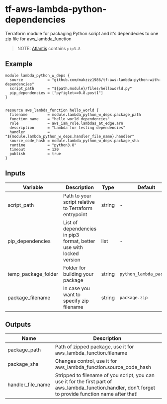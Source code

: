 # tf-aws-lambda-python-dependencies

Terraform module for packaging Python script and it's dependecies to one zip file for aws_lambda_function

> NOTE: [Atlantis](https://www.runatlantis.io/) contains `pip3.8`

## Example

```
module lambda_python_w_deps {
  source           = "github.com/makzzz1986/tf-aws-lambda-python-with-dependencies"
  script_path      = "${path.module}/files/helloworld.py"
  pip_dependencies = ["pyfiglet==0.8.post1"]
}


resource aws_lambda_function hello_world {
  filename         = module.lambda_python_w_deps.package_path
  function_name    = "hello_world_dependencies"
  role             = aws_iam_role.lambdas_at_edge.arn
  description      = "Lambda for testing dependencies"
  handler          = "${module.lambda_python_w_deps.handler_file_name}.handler"
  source_code_hash = module.lambda_python_w_deps.package_sha
  runtime          = "python3.8"
  timeout          = 120
  publish          = true
}
```

## Inputs

| Variable | Description | Type | Default | Required |
|---|---|---|---|---|
| script_path | Path to your script relative to Terraform entrypoint | string | - | Yes |
| pip_dependencies | List of dependencies in pip3 format, better use with locked version | list | - | Yes |
| temp_package_folder | Folder for building your package | string | `python_lambda_package` | No |
| package_filename  | In case you want to specify zip filename | string | `package.zip` | No |

## Outputs

| Name | Description |
|------|-------------|
| package_path | Path of zipped package, use it for aws_lambda_function.filename |
| package_sha | Changes control, use it for aws_lambda_function.source_code_hash |
| handler_file_name | Stripped to filename of you script, you can use it for the first part of aws_lambda_function.handler, don't forget to provide function name after that! | 
